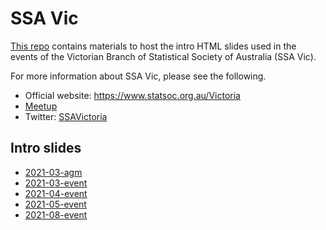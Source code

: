 
<!-- README.md is generated from README.Rmd. Please edit that file -->

# SSA Vic

[This repo](https://github.com/StatSocAus/vic) contains materials to
host the intro HTML slides used in the events of the Victorian Branch of
Statistical Society of Australia (SSA Vic).

For more information about SSA Vic, please see the following.

-   Official website: <https://www.statsoc.org.au/Victoria>
-   [Meetup](https://www.meetup.com/en-AU/Statistical-Society-of-Australia-Victorian-Branch/)
-   Twitter: [SSAVictoria](https://twitter.com/SSAVictoria)

## Intro slides

<ul>
<li>
<a href='https://statsocaus.github.io/vic/intro/2021-03-agm.html'>2021-03-agm</a>
</li>
<li>
<a href='https://statsocaus.github.io/vic/intro/2021-03-event.html'>2021-03-event</a>
</li>
<li>
<a href='https://statsocaus.github.io/vic/intro/2021-04-event.html'>2021-04-event</a>
</li>
<li>
<a href='https://statsocaus.github.io/vic/intro/2021-05-event.html'>2021-05-event</a>
</li>
<li>
<a href='https://statsocaus.github.io/vic/intro/2021-08-event.html'>2021-08-event</a>
</li>
</ul>
